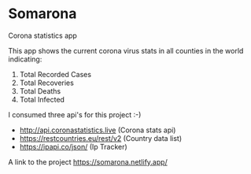 # Somarona
Corona statistics app 

This app shows the current corona virus stats in all counties in the world indicating:
  1. Total Recorded Cases
  2. Total Recoveries
  3. Total Deaths
  4. Total Infected
 
 I consumed three api's for this project :-)
  - http://api.coronastatistics.live (Corona stats api)
  - https://restcountries.eu/rest/v2 (Country data list)
  - https://ipapi.co/json/ (Ip Tracker)

A link to the project https://somarona.netlify.app/


